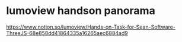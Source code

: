 # lumoview handson panorama

https://www.notion.so/lumoview/Hands-on-Task-for-Sean-Software-ThreeJS-68e858dd41864335a16265aec6884ad9
